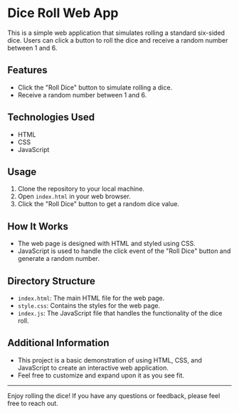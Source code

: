 # Dice Roll Web App

This is a simple web application that simulates rolling a standard six-sided dice. Users can click a button to roll the dice and receive a random number between 1 and 6.

## Features

- Click the "Roll Dice" button to simulate rolling a dice.
- Receive a random number between 1 and 6.

## Technologies Used

- HTML
- CSS
- JavaScript

## Usage

1. Clone the repository to your local machine.
2. Open `index.html` in your web browser.
3. Click the "Roll Dice" button to get a random dice value.

## How It Works

- The web page is designed with HTML and styled using CSS.
- JavaScript is used to handle the click event of the "Roll Dice" button and generate a random number.

## Directory Structure

- `index.html`: The main HTML file for the web page.
- `style.css`: Contains the styles for the web page.
- `index.js`: The JavaScript file that handles the functionality of the dice roll.

## Additional Information

- This project is a basic demonstration of using HTML, CSS, and JavaScript to create an interactive web application.
- Feel free to customize and expand upon it as you see fit.

---

Enjoy rolling the dice! If you have any questions or feedback, please feel free to reach out.
